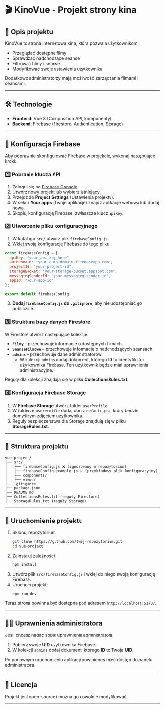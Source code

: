 # 🎬 KinoVue - Projekt strony kina

## 📌 Opis projektu
KinoVue to strona internetowa kina, która pozwala użytkownikom:
- Przeglądać dostępne filmy
- Sprawdzać nadchodzące seanse
- Filtrować filmy i seanse
- Modyfikować swoje ustawienia użytkownika

Dodatkowo administratorzy mają możliwość zarządzania filmami i seansami.

---

## 🛠 Technologie
- **Frontend**: Vue 3 (Composition API, komponenty)
- **Backend**: Firebase (Firestore, Authentication, Storage)

---

## 🚀 Konfiguracja Firebase
Aby poprawnie skonfigurować Firebase w projekcie, wykonaj następujące kroki:

### 1️⃣ Pobranie klucza API
1. Zaloguj się na [Firebase Console](https://console.firebase.google.com/).
2. Utwórz nowy projekt lub wybierz istniejący.
3. Przejdź do **Project Settings** (Ustawienia projektu).
4. W sekcji **Your apps** (Twoje aplikacje) znajdź aplikację webową lub dodaj nową.
5. Skopiuj konfigurację Firebase, zwłaszcza klucz `apiKey`.

### 2️⃣ Utworzenie pliku konfiguracyjnego
1. W katalogu `src/` utwórz plik `firebaseConfig.js`.
2. Wklej swoją konfigurację Firebase do tego pliku:

```javascript
const firebaseConfig = {
  apiKey: "your_api_key_here",
  authDomain: "your-auth-domain.firebaseapp.com",
  projectId: "your-project-id",
  storageBucket: "your-storage-bucket.appspot.com",
  messagingSenderId: "your-messaging-sender-id",
  appId: "your-app-id"
};

export default firebaseConfig;
```

3. **Dodaj `firebaseConfig.js` do `.gitignore`**, aby nie udostępniać go publicznie.

### 3️⃣ Struktura bazy danych Firestore
W Firestore utwórz następujące kolekcje:
- **`Filmy`** – przechowuje informacje o dostępnych filmach.
- **`SeanseFilmowe`** – przechowuje informacje o nadchodzących seansach.
- **`admins`** – przechowuje dane administratorów.
  - W kolekcji `admins` dodaj dokument, którego **ID** to identyfikator użytkownika Firebase. Ten użytkownik będzie miał uprawnienia administracyjne.

Reguły dla kolekcji znajdują się w pliku **CollectionsRules.txt**.

### 4️⃣ Konfiguracja Firebase Storage
1. W **Firebase Storage** utwórz folder `userProfile`.
2. W folderze `userProfile` dodaj obraz `default.png`, który będzie domyślnym zdjęciem użytkownika.
3. Reguły bezpieczeństwa dla Storage znajdują się w pliku **StorageRules.txt**.

---

## 📂 Struktura projektu
```
vue-project/
│── src/
│   ├── firebaseConfig.js ❌ (ignorowany w repozytorium)
│   ├── firebaseConfig.example.js ✅ (przykładowy plik konfiguracyjny)
│   ├── components/
│   ├── views/
│── .gitignore
│── package.json
│── README.md
│── CollectionsRules.txt (reguły Firestore)
│── StorageRules.txt (reguły Storage)
```

---

## 🔧 Uruchomienie projektu
1. Sklonuj repozytorium:
   ```bash
   git clone https://github.com/twoj-repozytorium.git
   cd vue-project
   ```
2. Zainstaluj zależności:
   ```bash
   npm install
   ```
3. Utwórz plik `src/firebaseConfig.js` i wklej do niego swoją konfigurację Firebase.
4. Uruchom projekt:
   ```bash
   npm run dev
   ```

Teraz strona powinna być dostępna pod adresem `http://localhost:5173/`.

---

## 👨‍💻 Uprawnienia administratora
Jeśli chcesz nadać sobie uprawnienia administratora:
1. Pobierz swoje **UID** użytkownika Firebase.
2. W kolekcji `admins` dodaj dokument, którego **ID** to Twoje **UID**.

Po ponownym uruchomieniu aplikacji powinieneś mieć dostęp do panelu administratora.

---

## 📜 Licencja
Projekt jest open-source i można go dowolnie modyfikować.

---

